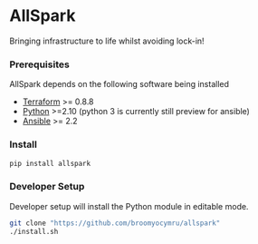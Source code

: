 # AllSpark
Bringing infrastructure to life whilst avoiding lock-in!


### Prerequisites
AllSpark depends on the following software being installed
* [Terraform](https://www.terraform.io/downloads.html) >= 0.8.8
* [Python](https://www.python.org/) >=2.10 (python 3 is currently still preview for ansible)
* [Ansible](http://docs.ansible.com/ansible/intro_installation.html#latest-releases-via-pip) >= 2.2


### Install
```bash
pip install allspark
```

### Developer Setup
Developer setup will install the Python module in editable mode.
```bash
git clone "https://github.com/broomyocymru/allspark"
./install.sh
```
